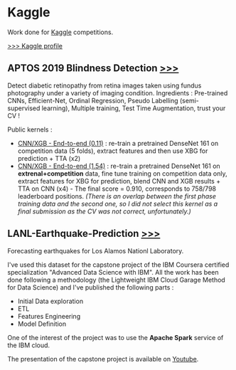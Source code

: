 # Kaggle
Work done for [Kaggle](http://www.kaggle.com) competitions. 

[>>> Kaggle profile](https://www.kaggle.com/jtbontinck)

## APTOS 2019 Blindness Detection [>>>](https://github.com/jxtrbtk/kaggle/tree/master/aptos2019-blindness-detection)
Detect diabetic retinopathy from retina images taken using fundus photography under a variety of imaging condition.
Ingredients : Pre-trained CNNs, Efficient-Net, Ordinal Regression, Pseudo Labelling (semi-supervised learning), Multiple training, Test Time Augmentation, trust your CV !

Public kernels : 
- [CNN/XGB - End-to-end (0.11)](https://www.kaggle.com/jtbontinck/cnn-xgb-end-to-end-0-11) : re-train a pretrained DenseNet 161 on competition data (5 folds), extract features and then use XBG for prediction + TTA (x2)
- [CNN/XGB - End-to-end (1.54)](https://www.kaggle.com/jtbontinck/cnn-xgb-end-to-end-1-54) : re-train a pretrained DenseNet 161 on **extrenal+competition** data, fine tune training on competition data only, extract features for XBG for prediction, blend CNN and XGB results + TTA on CNN (x4) - The final score = 0.910, corresponds to 758/798 leaderboard positions. *(There is an overlap between the first phase training data and the second one, so I did not select this kernel as a final submission as the CV was not correct, unfortunately.)*

## LANL-Earthquake-Prediction [>>>](https://github.com/jxtrbtk/kaggle/tree/master/LANL-Earthquake-Prediction)
Forecasting earthquakes for Los Alamos Nationl Laboratory.

I've used this dataset for the capstone project of the IBM Coursera certified specialization "Advanced Data Science with IBM".
All the work has been done following a methodology (the Lightweight IBM Cloud Garage Method for Data Science) and I've published the following parts : 
- Initial Data exploration
- ETL
- Features Engineering
- Model Definition

One of the interest of the project was to use the **Apache Spark** service of the IBM cloud.

The presentation of the capstone project is available on [Youtube](https://youtu.be/okrR7Krd9z4).

